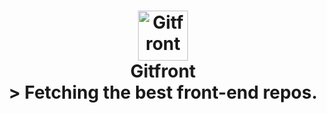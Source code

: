 <h1 align="center">
  	<img height="80" src="https://sendeyo.com/up/d/f30c064b15" alt="Gitfront" /> <br> Gitfront <br>
    > Fetching the best front-end repos.
</h1>
